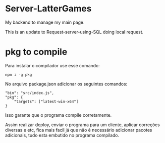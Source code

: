 # Server-LatterGames
 My backend to manage my main page.

 This is an update to Request-server-using-SQL doing local request.

# pkg to compile

Para instalar o compilador use esse comando:
```
npm i -g pkg
```

No arquivo package.json adicionar os seguintes comandos:
```
"bin": "src/index.js",
"pkg": {
    "targets": ["latest-win-x64"]
}
```
Isso garante que o programa compile corretamente.

Assim realizar deploy, enviar o programa para um cliente, aplicar correções diversas e etc, fica mais facil já que não é necessário adicionar pacotes adicionais, tudo esta embutido no programa compilado.